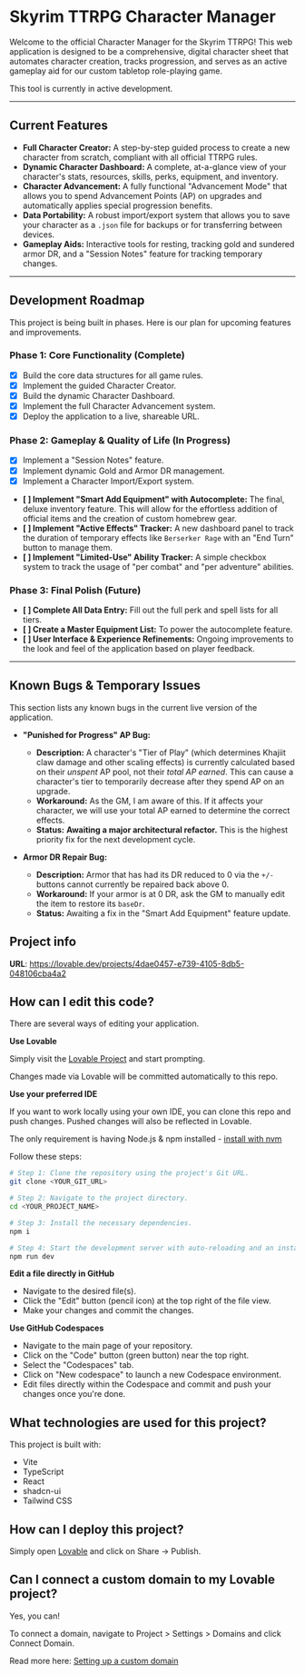 # Skyrim TTRPG Character Manager

Welcome to the official Character Manager for the Skyrim TTRPG! This web application is designed to be a comprehensive, digital character sheet that automates character creation, tracks progression, and serves as an active gameplay aid for our custom tabletop role-playing game.

This tool is currently in active development.

---

## Current Features

*   **Full Character Creator:** A step-by-step guided process to create a new character from scratch, compliant with all official TTRPG rules.
*   **Dynamic Character Dashboard:** A complete, at-a-glance view of your character's stats, resources, skills, perks, equipment, and inventory.
*   **Character Advancement:** A fully functional "Advancement Mode" that allows you to spend Advancement Points (AP) on upgrades and automatically applies special progression benefits.
*   **Data Portability:** A robust import/export system that allows you to save your character as a `.json` file for backups or for transferring between devices.
*   **Gameplay Aids:** Interactive tools for resting, tracking gold and sundered armor DR, and a "Session Notes" feature for tracking temporary changes.

---

## Development Roadmap

This project is being built in phases. Here is our plan for upcoming features and improvements.

### **Phase 1: Core Functionality (Complete)**
*   [x] Build the core data structures for all game rules.
*   [x] Implement the guided Character Creator.
*   [x] Build the dynamic Character Dashboard.
*   [x] Implement the full Character Advancement system.
*   [x] Deploy the application to a live, shareable URL.

### **Phase 2: Gameplay & Quality of Life (In Progress)**
*   [x] Implement a "Session Notes" feature.
*   [x] Implement dynamic Gold and Armor DR management.
*   [x] Implement a Character Import/Export system.
*   **[ ] Implement "Smart Add Equipment" with Autocomplete:** The final, deluxe inventory feature. This will allow for the effortless addition of official items and the creation of custom homebrew gear.
*   **[ ] Implement "Active Effects" Tracker:** A new dashboard panel to track the duration of temporary effects like `Berserker Rage` with an "End Turn" button to manage them.
*   **[ ] Implement "Limited-Use" Ability Tracker:** A simple checkbox system to track the usage of "per combat" and "per adventure" abilities.

### **Phase 3: Final Polish (Future)**
*   **[ ] Complete All Data Entry:** Fill out the full perk and spell lists for all tiers.
*   **[ ] Create a Master Equipment List:** To power the autocomplete feature.
*   **[ ] User Interface & Experience Refinements:** Ongoing improvements to the look and feel of the application based on player feedback.

---

## Known Bugs & Temporary Issues

This section lists any known bugs in the current live version of the application.

*   **"Punished for Progress" AP Bug:**
    *   **Description:** A character's "Tier of Play" (which determines Khajiit claw damage and other scaling effects) is currently calculated based on their *unspent* AP pool, not their *total AP earned*. This can cause a character's tier to temporarily decrease after they spend AP on an upgrade.
    *   **Workaround:** As the GM, I am aware of this. If it affects your character, we will use your total AP earned to determine the correct effects.
    *   **Status:** **Awaiting a major architectural refactor.** This is the highest priority fix for the next development cycle.

*   **Armor DR Repair Bug:**
    *   **Description:** Armor that has had its DR reduced to 0 via the `+/-` buttons cannot currently be repaired back above 0.
    *   **Workaround:** If your armor is at 0 DR, ask the GM to manually edit the item to restore its `baseDr`.
    *   **Status:** Awaiting a fix in the "Smart Add Equipment" feature update.

































## Project info

**URL**: https://lovable.dev/projects/4dae0457-e739-4105-8db5-048106cba4a2

## How can I edit this code?

There are several ways of editing your application.

**Use Lovable**

Simply visit the [Lovable Project](https://lovable.dev/projects/4dae0457-e739-4105-8db5-048106cba4a2) and start prompting.

Changes made via Lovable will be committed automatically to this repo.

**Use your preferred IDE**

If you want to work locally using your own IDE, you can clone this repo and push changes. Pushed changes will also be reflected in Lovable.

The only requirement is having Node.js & npm installed - [install with nvm](https://github.com/nvm-sh/nvm#installing-and-updating)

Follow these steps:

```sh
# Step 1: Clone the repository using the project's Git URL.
git clone <YOUR_GIT_URL>

# Step 2: Navigate to the project directory.
cd <YOUR_PROJECT_NAME>

# Step 3: Install the necessary dependencies.
npm i

# Step 4: Start the development server with auto-reloading and an instant preview.
npm run dev
```

**Edit a file directly in GitHub**

- Navigate to the desired file(s).
- Click the "Edit" button (pencil icon) at the top right of the file view.
- Make your changes and commit the changes.

**Use GitHub Codespaces**

- Navigate to the main page of your repository.
- Click on the "Code" button (green button) near the top right.
- Select the "Codespaces" tab.
- Click on "New codespace" to launch a new Codespace environment.
- Edit files directly within the Codespace and commit and push your changes once you're done.

## What technologies are used for this project?

This project is built with:

- Vite
- TypeScript
- React
- shadcn-ui
- Tailwind CSS

## How can I deploy this project?

Simply open [Lovable](https://lovable.dev/projects/4dae0457-e739-4105-8db5-048106cba4a2) and click on Share -> Publish.

## Can I connect a custom domain to my Lovable project?

Yes, you can!

To connect a domain, navigate to Project > Settings > Domains and click Connect Domain.

Read more here: [Setting up a custom domain](https://docs.lovable.dev/tips-tricks/custom-domain#step-by-step-guide)

